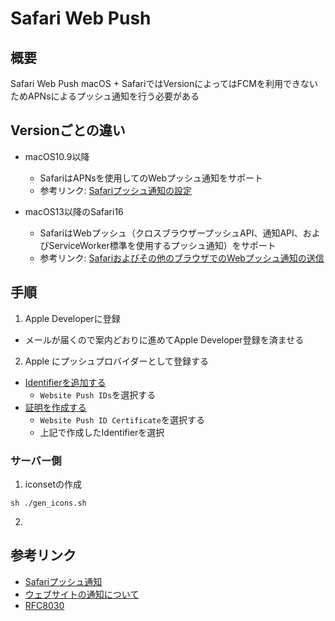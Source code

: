 # Safari Web Push
## 概要
Safari Web Push
macOS + SafariではVersionによってはFCMを利用できないためAPNsによるプッシュ通知を行う必要がある

## Versionごとの違い
* macOS10.9以降
  * SafariはAPNsを使用してのWebプッシュ通知をサポート
  * 参考リンク: [Safariプッシュ通知の設定](https://developer.apple.com/library/archive/documentation/NetworkingInternet/Conceptual/NotificationProgrammingGuideForWebsites/PushNotifications/PushNotifications.html)

* macOS13以降のSafari16
  * SafariはWebプッシュ（クロスブラウザープッシュAPI、通知API、およびServiceWorker標準を使用するプッシュ通知）をサポート
  * 参考リンク: [Safariおよびその他のブラウザでのWebプッシュ通知の送信](https://developer.apple.com/documentation/usernotifications/sending_web_push_notifications_in_safari_and_other_browsers)

## 手順
1. Apple Developerに登録
  * メールが届くので案内どおりに進めてApple Developer登録を済ませる
2. Apple  にプッシュプロバイダーとして登録する
  * [Identifierを追加する](https://developer.apple.com/account/resources/identifiers/add/bundleId)
    * `Website Push IDs`を選択する
  * [証明を作成する](https://developer.apple.com/account/resources/certificates/add)
    * `Website Push ID Certificate`を選択する
    * 上記で作成したIdentifierを選択


### サーバー側
1. iconsetの作成
  ```shell
  sh ./gen_icons.sh
  ```
2. 
## 参考リンク
- [Safariプッシュ通知](https://developer.apple.com/notifications/safari-push-notifications/)
- [ウェブサイトの通知について](https://developer.apple.com/library/archive/documentation/NetworkingInternet/Conceptual/NotificationProgrammingGuideForWebsites/Introduction/Introduction.html)
- [RFC8030](https://datatracker.ietf.org/doc/html/rfc8030)